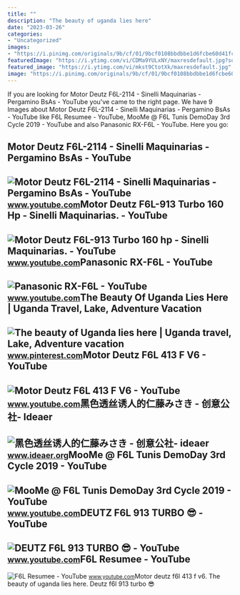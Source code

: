 ```yaml
---
title: ""
description: "The beauty of uganda lies here"
date: "2023-03-26"
categories:
- "Uncategorized"
images:
- "https://i.pinimg.com/originals/9b/cf/01/9bcf0108bbdbbe1d6fcbe60d41fc630b.jpg"
featuredImage: "https://i.ytimg.com/vi/CDMa9YULxNY/maxresdefault.jpg?sqp=-oaymwEmCIAKENAF8quKqQMa8AEB-AG-B4AC0AWKAgwIABABGGEgYShhMA8=&amp;rs=AOn4CLBn_upe9ySvOMNaO6g7tDtizBvSyQ"
featured_image: "https://i.ytimg.com/vi/mkst9CtotXk/maxresdefault.jpg"
image: "https://i.pinimg.com/originals/9b/cf/01/9bcf0108bbdbbe1d6fcbe60d41fc630b.jpg"
---
```


If you are looking for Motor Deutz F6L-2114 - Sinelli Maquinarias - Pergamino BsAs - YouTube you've came to the right page. We have 9 Images about Motor Deutz F6L-2114 - Sinelli Maquinarias - Pergamino BsAs - YouTube like F6L Resumee - YouTube, MooMe @ F6L Tunis DemoDay 3rd Cycle 2019 - YouTube and also Panasonic RX-F6L - YouTube. Here you go:

Motor Deutz F6L-2114 - Sinelli Maquinarias - Pergamino BsAs - YouTube
---------------------------------------------------------------------

 ![Motor Deutz F6L-2114 - Sinelli Maquinarias - Pergamino BsAs - YouTube](https://i.ytimg.com/vi/p6-jhdMSHKs/maxresdefault.jpg) <small>www.youtube.com</small>Motor Deutz F6L-913 Turbo 160 Hp - Sinelli Maquinarias. - YouTube
-----------------------------------------------------------------

 ![Motor Deutz F6L-913 Turbo 160 hp - Sinelli Maquinarias. - YouTube](https://i.ytimg.com/vi/mkst9CtotXk/maxresdefault.jpg) <small>www.youtube.com</small>Panasonic RX-F6L - YouTube
--------------------------

 ![Panasonic RX-F6L - YouTube](https://i.ytimg.com/vi/anHiVNG7jVw/maxresdefault.jpg) <small>www.youtube.com</small>The Beauty Of Uganda Lies Here | Uganda Travel, Lake, Adventure Vacation
------------------------------------------------------------------------

 ![The beauty of Uganda lies here | Uganda travel, Lake, Adventure vacation](https://i.pinimg.com/originals/9b/cf/01/9bcf0108bbdbbe1d6fcbe60d41fc630b.jpg) <small>www.pinterest.com</small>Motor Deutz F6L 413 F V6 - YouTube
----------------------------------

 ![Motor Deutz F6L 413 F V6 - YouTube](https://i.ytimg.com/vi/cTJvgkq-DP4/maxresdefault.jpg) <small>www.youtube.com</small>黑色透丝诱人的仁藤みさき - 创意公社- Ideaer
---------------------------

 ![黑色透丝诱人的仁藤みさき - 创意公社- ideaer](http://www.ideaer.org/attachments/2013/04/1_201304211237233aIya.jpg) <small>www.ideaer.org</small>MooMe @ F6L Tunis DemoDay 3rd Cycle 2019 - YouTube
--------------------------------------------------

 ![MooMe @ F6L Tunis DemoDay 3rd Cycle 2019 - YouTube](https://i.ytimg.com/vi/cwQJe2j9cG4/maxresdefault.jpg) <small>www.youtube.com</small>DEUTZ F6L 913 TURBO 😎 - YouTube
-------------------------------

 ![DEUTZ F6L 913 TURBO 😎 - YouTube](https://i.ytimg.com/vi/Q1a80Jx63Tk/maxresdefault.jpg) <small>www.youtube.com</small>F6L Resumee - YouTube
---------------------

 ![F6L Resumee - YouTube](https://i.ytimg.com/vi/CDMa9YULxNY/maxresdefault.jpg?sqp=-oaymwEmCIAKENAF8quKqQMa8AEB-AG-B4AC0AWKAgwIABABGGEgYShhMA8=&rs=AOn4CLBn_upe9ySvOMNaO6g7tDtizBvSyQ) <small>www.youtube.com</small>Motor deutz f6l 413 f v6. The beauty of uganda lies here. Deutz f6l 913 turbo 😎
